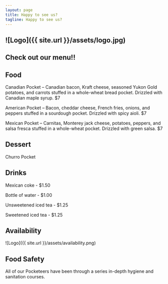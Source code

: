 ```yaml
---
layout: page
title: Happy to see us?
tagline: Happy to see us?
---
```

![Logo]({{ site.url }}/assets/logo.jpg)
---
Check out our menu!!
----

Food
-----

Canadian Pocket – Canadian bacon, Kraft cheese, seasoned Yukon Gold potatoes, and carrots stuffed in a whole-wheat bread pocket. Drizzled with Canadian maple syrup. $7

American Pocket – Bacon, cheddar cheese, French fries, onions, and peppers stuffed in a sourdough pocket. Drizzled with spicy aioli. $7

Mexican Pocket – Carnitas, Monterey jack cheese, potatoes, peppers, and salsa fresca stuffed in a whole-wheat pocket. Drizzled with green salsa. $7

Dessert
-----

Churro Pocket

Drinks
-----

Mexican coke - $1.50

Bottle of water - $1.00

Unsweetened iced tea - $1.25

Sweetened iced tea - $1.25

Availability
---
![Logo]({{ site.url }}/assets/availability.png)

Food Safety
---------

All of our Pocketeers have been through a series in-depth hygiene and sanitation courses.
